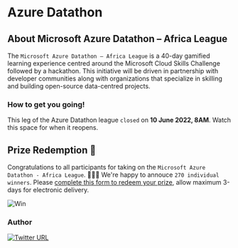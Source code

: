 # Azure Datathon

## About Microsoft Azure Datathon – Africa League
The ```Microsoft Azure Datathon – Africa League``` is a 40-day gamified learning experience centred around the Microsoft Cloud Skills Challenge followed by a hackathon. This initiative will be driven in partnership with developer communities along with organizations that specialize in skilling and building open-source data-centred projects.

### How to get you going!
This leg of the Azure Datathon league ```closed``` on **10 June 2022, 8AM**. Watch this space for when it reopens.

## Prize Redemption 🥇

Congratulations to all participants for taking on the ```Microsoft Azure Datathon - Africa League```. 🚀🚀🚀 We're happy to annouce ```270 individual winners```. Please [complete this form to redeem your prize](https://forms.office.com/r/9RD2NZg5UZ), allow maximum 3-days for electronic delivery.

![Win](https://user-images.githubusercontent.com/6312647/170799614-96cb0f28-dba0-41be-b612-4c97c89b3725.png)

### Author

[![Twitter URL](https://img.shields.io/twitter/url/https/twitter.com/LeboMadise.svg?style=social&label=Follow%20%40LeboMadise)](https://twitter.com/LeboMadise)

